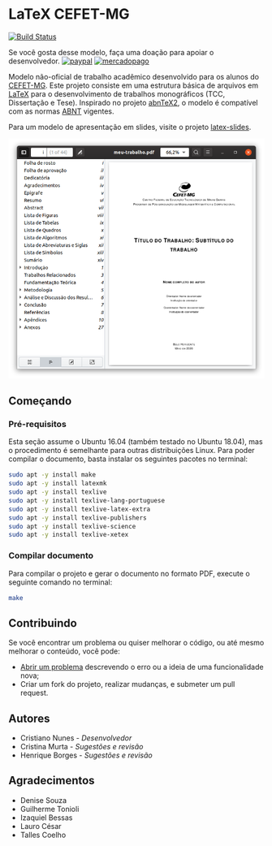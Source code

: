 # LaTeX CEFET-MG

[![Build Status](https://travis-ci.org/cfgnunes/latex-cefetmg.svg?branch=master)](https://travis-ci.org/cfgnunes/latex-cefetmg)

Se você gosta desse modelo, faça uma doação para apoiar o desenvolvedor.
[![paypal](https://www.paypalobjects.com/pt_BR/i/btn/btn_donate_SM.gif)](https://www.paypal.com/cgi-bin/webscr?cmd=_s-xclick&hosted_button_id=28TY53S7HPN9S)
[![mercadopago](https://http2.mlstatic.com/ui/navigation/4.1.4/mercadopago/logo__small.png)](https://www.mercadopago.com.br/checkout/v1/redirect?pref_id=77777663-0bd99901-1d1b-4d5d-a8d2-ae1d4eb75127)

Modelo não-oficial de trabalho acadêmico desenvolvido para os alunos do [CEFET-MG](http://www.cefetmg.br/).
Este projeto consiste em uma estrutura básica de arquivos em [LaTeX](https://www.latex-project.org/) para o desenvolvimento de trabalhos monográficos (TCC, Dissertação e Tese).
Inspirado no projeto [abnTeX2](https://github.com/abntex/abntex2), o modelo é compatível com as normas [ABNT](http://www.abnt.org.br/) vigentes.

Para um modelo de apresentação em slides, visite o projeto [latex-slides](https://github.com/cfgnunes/latex-slides/).

![exemplo](figuras/figura-exemplo.png)

## Começando

### Pré-requisitos

Esta seção assume o Ubuntu 16.04 (também testado no Ubuntu 18.04), mas o procedimento é semelhante para outras distribuições Linux.
Para poder compilar o documento, basta instalar os seguintes pacotes no terminal:

```sh
sudo apt -y install make
sudo apt -y install latexmk
sudo apt -y install texlive
sudo apt -y install texlive-lang-portuguese
sudo apt -y install texlive-latex-extra
sudo apt -y install texlive-publishers
sudo apt -y install texlive-science
sudo apt -y install texlive-xetex
```

### Compilar documento

Para compilar o projeto e gerar o documento no formato PDF, execute o seguinte comando no terminal:

```sh
make
```

## Contribuindo

Se você encontrar um problema ou quiser melhorar o código, ou até mesmo melhorar o conteúdo, você pode:

* [Abrir um problema](https://github.com/cfgnunes/latex-cefetmg/issues/new) descrevendo o erro ou a ideia de uma funcionalidade nova;
* Criar um fork do projeto, realizar mudanças, e submeter um pull request.

## Autores

* Cristiano Nunes - *Desenvolvedor*
* Cristina Murta - *Sugestões e revisão*
* Henrique Borges - *Sugestões e revisão*

## Agradecimentos

* Denise Souza
* Guilherme Tonioli
* Izaquiel Bessas
* Lauro César
* Talles Coelho
